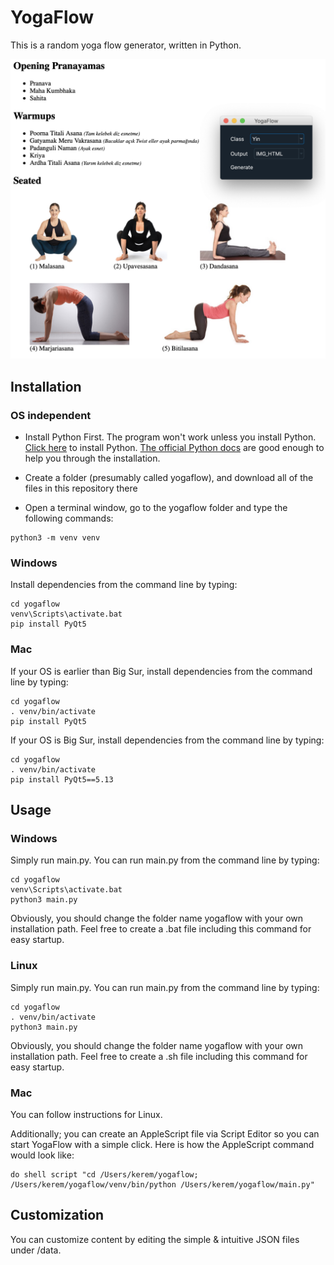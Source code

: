 # YogaFlow

This is a random yoga flow generator, written in Python.

![Screenshot](screenshot.png)

## Installation

### OS independent

* Install Python First. The program won't work unless you install Python.  [Click here](https://www.python.org/downloads/mac-osx/) to install Python. [The official Python docs](https://docs.python.org/3/using/mac.html) are good enough to help you through the installation.

* Create a folder (presumably called yogaflow), and download all of the files in this repository there

* Open a terminal window, go to the yogaflow folder and type the following commands:

```
python3 -m venv venv
```

### Windows

Install dependencies from the command line by typing:

```
cd yogaflow
venv\Scripts\activate.bat
pip install PyQt5
```

### Mac

If your OS is earlier than Big Sur, install dependencies from the command line by typing:

```
cd yogaflow
. venv/bin/activate
pip install PyQt5
```

If your OS is Big Sur, install dependencies from the command line by typing:

```
cd yogaflow
. venv/bin/activate
pip install PyQt5==5.13
```

## Usage

### Windows

Simply run main.py. You can run main.py from the command line by typing:

```
cd yogaflow
venv\Scripts\activate.bat
python3 main.py
```

Obviously, you should change the folder name yogaflow with your own installation path. Feel free to create a .bat file including this command for easy startup.

### Linux

Simply run main.py. You can run main.py from the command line by typing:

```
cd yogaflow
. venv/bin/activate
python3 main.py
```

Obviously, you should change the folder name yogaflow with your own installation path. Feel free to create a .sh file including this command for easy startup.

### Mac

You can follow instructions for Linux.

Additionally; you can create an AppleScript file via Script Editor so you can start YogaFlow with a simple click. Here is how the AppleScript command would look like:

```
do shell script "cd /Users/kerem/yogaflow; /Users/kerem/yogaflow/venv/bin/python /Users/kerem/yogaflow/main.py"
```

## Customization

You can customize content by editing the simple & intuitive JSON files under /data.